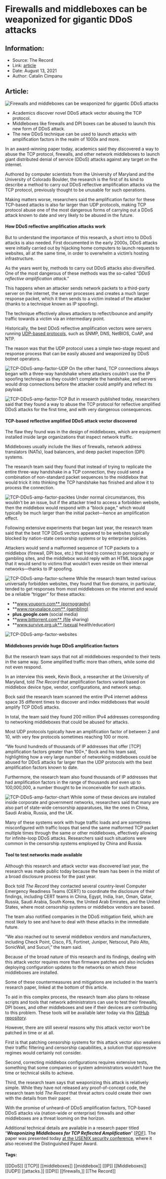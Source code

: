 # Firewalls and middleboxes can be weaponized for gigantic DDoS attacks
### 

## Information:
+ Source: The Record
+ Link: [article](https://therecord.media/firewalls-and-middleboxes-can-be-weaponized-for-gigantic-ddos-attacks/)
+ Date: August 13, 2021
+ Author: Catalin Cimpanu


## Article:
![Firewalls and middleboxes can be weaponized for gigantic DDoS attacks](https://therecord.media/wp-content/uploads/2021/08/DDoS-globe.png)

* Academics discover novel DDoS attack vector abusing the TCP protocol.
* Middleboxes like firewalls and DPI boxes can be abused to launch this new form of DDoS attack.
* The new DDoS technique can be used to launch attacks with amplification factors in the realm of 1000x and more.


In an award-winning paper today, academics said they discovered a way to abuse the TCP protocol, firewalls, and other network middleboxes to launch giant distributed denial of service (DDoS) attacks against any target on the internet.


Authored by computer scientists from the University of Maryland and the University of Colorado Boulder, the research is the first of its kind to describe a method to carry out DDoS reflective amplification attacks via the TCP protocol, previously thought to be unusable for such operations.


Making matters worse, researchers said the amplification factor for these TCP-based attacks is also far larger than UDP protocols, making TCP protocol abuse one of the most dangerous forms of carrying out a DDoS attack known to date and very likely to be abused in the future.


#### How DDoS reflective amplification attacks work


But to understand the importance of this research, a short intro to DDoS attacks is also needed. First documented in the early 2000s, DDoS attacks were initially carried out by hijacking home computers to launch requests to websites, all at the same time, in order to overwhelm a victim’s hosting infrastructure.


As the years went by, methods to carry out DDoS attacks also diversified. One of the most dangerous of these methods was the so-called “*DDoS reflective amplification attack*.”


This happens when an attacker sends network packets to a third-party server on the internet, the server processes and creates a much larger response packet, which it then sends to a victim instead of the attacker (thanks to a technique known as IP spoofing).


The technique effectively allows attackers to reflect/bounce and amplify traffic towards a victim via an intermediary point.


Historically, the best DDoS reflective amplification vectors were servers running [UDP-based protocols](https://github.com/Phenomite/AMP-Research), such as SNMP, DNS, NetBIOS, CoAP, and NTP.


The reason was that the UDP protocol uses a simple two-stage request and response process that can be easily abused and weaponized by DDoS botnet operators.


![TCP-DDoS-amp-factor-UDP](https://www-therecord.recfut.com/wp-content/uploads/2021/08/TCP-DDoS-amp-factor-UDP.png)
On the other hand, TCP connections always began with a three-way handshake where attackers couldn’t use the IP spoofing technique as they couldn’t complete the handshake, and servers would drop connections before the attacker could amplify and reflect its payload.


![TCP-DDoS-amp-factor-TCP](https://www-therecord.recfut.com/wp-content/uploads/2021/08/TCP-DDoS-amp-factor-TCP.png)
But in research published today, researchers said that they found a way to abuse the TCP protocol for reflective amplified DDoS attacks for the first time, and with very dangerous consequences.


#### TCP-based reflective amplified DDoS attack vector discovered


The flaw they found was in the design of middleboxes, which are equipment installed inside large organizations that inspect network traffic.


Middleboxes usually include the likes of firewalls, network address translators (NATs), load balancers, and deep packet inspection (DPI) systems.


The research team said they found that instead of trying to replicate the entire three-way handshake in a TCP connection, they could send a combination of non-standard packet sequences to the middlebox that would trick it into thinking the TCP handshake has finished and allow it to process the connection.


![TCP-DDoS-amp-factor-packtes](https://www-therecord.recfut.com/wp-content/uploads/2021/08/TCP-DDoS-amp-factor-packtes.png)
Under normal circumstances, this wouldn’t be an issue, but if the attacker tried to access a forbidden website, then the middlebox would respond with a “block page,” which would typically be much larger than the initial packet—hence an amplification effect.


Following extensive experiments that began last year, the research team said that the best TCP DDoS vectors appeared to be websites typically blocked by nation-state censorship systems or by enterprise policies.


Attackers would send a malformed sequence of TCP packets to a middlebox (firewall, DPI box, etc.) that tried to connect to pornography or gambling sites, and the middlebox would reply with an HTML block page that it would send to victims that wouldn’t even reside on their internal networks—thanks to IP spoofing.


![TCP-DDoS-amp-factor-scheme](https://www-therecord.recfut.com/wp-content/uploads/2021/08/TCP-DDoS-amp-factor-scheme.png)
While the research team tested various universally forbidden websites, they found that five domains, in particular, tended to get responses from most middleboxes on the internet and would be a reliable “trigger” for these attacks:


* **www.youporn.com** (pornography)
* **www.roxypalace.com** (gambling)
* **plus.google.com** (social media)
* **www.bittorrent.com** (file sharing)
* **www.survive.org.uk** (sexual health/education)


![TCP-DDoS-amp-factor-websites](https://www-therecord.recfut.com/wp-content/uploads/2021/08/TCP-DDoS-amp-factor-websites.png)
#### Middleboxes provide huge DDoS amplification factors


But the research team says that not all middleboxes responded to their tests in the same way. Some amplified traffic more than others, while some did not even respond.


In an interview this week, Kevin Bock, a researcher at the University of Maryland, told *The Record* that amplification factors varied based on middlebox device type, vendor, configurations, and network setup.


Bock said the research team scanned the entire IPv4 internet address space 35 different times to discover and index middleboxes that would amplify TCP DDoS attacks.


In total, the team said they found 200 million IPv4 addresses corresponding to networking middleboxes that could be abused for attacks.


Most UDP protocols typically have an amplification factor of between 2 and 10, with very few protocols sometimes reaching 100 or more.


“We found hundreds of thousands of IP addresses that offer [TCP] amplification factors greater than 100×,” Bock and his team said, highlighting how a very large number of networking middleboxes could be abused for DDoS attacks far larger than the UDP protocols with the best amplification factors known to date.


Furthermore, the research team also found thousands of IP addresses that had amplification factors in the range of thousands and even up to 100,000,000, a number thought to be inconceivable for such attacks.


![TCP-DDoS-amp-factor-chart](https://www-therecord.recfut.com/wp-content/uploads/2021/08/TCP-DDoS-amp-factor-chart.png)
While some of these devices are installed inside corporate and government networks, researchers said that many are also part of state-wide censorship apparatuses, like the ones in China, Saudi Arabia, Russia, and the UK.


Many of these systems work with huge traffic loads and are sometimes misconfigured with traffic loops that send the same malformed TCP packet multiple times through the same or other middleboxes, effectively allowing for infinite-loop DDoS attacks. Researchers said such situations were common in the censorship systems employed by China and Russia.


#### Tool to test networks made available


Although this research and attack vector was discovered last year, the research was made public today because the team has been in the midst of a broad disclosure process for the past year.





Bock told *The Record* they contacted several country-level Computer Emergency Readiness Teams (CERT) to coordinate the disclosure of their findings, including CERT teams in China, Egypt, India, Iran, Oman, Qatar, Russia, Saudi Arabia, South Korea, the United Arab Emirates, and the United States, where most censorship systems or middlebox vendors are based.


The team also notified companies in the DDoS mitigation field, which are most likely to see and have to deal with these attacks in the immediate future.


“We also reached out to several middlebox vendors and manufacturers, including Check Point, Cisco, F5, Fortinet, Juniper, Netscout, Palo Alto, SonicWall, and Sucuri,” the team said.


Because of the broad nature of this research and its findings, dealing with this attack vector requires more than firmware patches and also includes deploying configuration updates to the networks on which these middleboxes are installed.


Some of these countermeasures and mitigations are included in the team’s research paper, linked at the bottom of this article.


To aid in this complex process, the research team also plans to release scripts and tools that network administrators can use to test their firewalls, DPI boxes, and other middleboxes and see if their devices are contributing to this problem. These tools will be available later today via this [GitHub repository](https://github.com/breakerspace/weaponizing-censors).


However, there are still several reasons why this attack vector won’t be patched in time or at all.


First is that patching censorship systems for this attack vector also weakens their traffic filtering and censorship capabilities, a solution that oppressive regimes would certainly not consider.


Second, correcting middlebox configurations requires extensive tests, something that some companies or system administrators wouldn’t have the time or technical skills to achieve.


Third, the research team says that weaponizing this attack is relatively simple. While they have not released any proof-of-concept code, the research team told *The Record* that threat actors could create their own with the details from their paper.


With the promise of unheard-of DDoS amplification factors, TCP-based DDoS attacks via (nation-wide or enterprise) firewalls and other middleboxes are a threat looming on the horizon.


Additional technical details are available in a research paper titled “***Weaponizing Middleboxes for TCP Reflected Amplification***” [[PDF](https://www.usenix.org/system/files/sec21fall-bock.pdf)]. The paper was presented today [at the USENIX security conference](https://www.usenix.org/conference/usenixsecurity21/presentation/bock), where it also received the Distinguished Paper Award.





#### Tags:
[[DDoS]] [[TCP]] [[middleboxes]] [[middlebox]] [[IP]] [[Middleboxes]] [[UDP]] [[attacks.]] [[DPI]] [[firewalls,]] [[The Record]]
